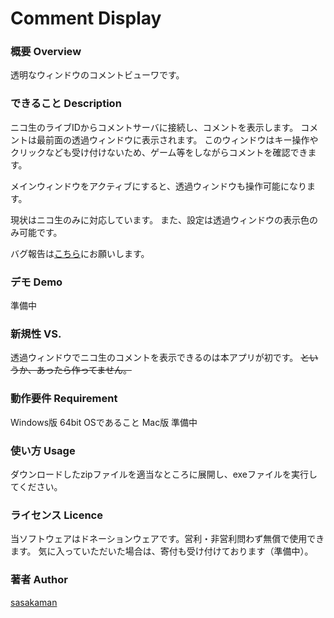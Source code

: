 # Comment Display

### 概要 Overview
透明なウィンドウのコメントビューワです。

### できること Description
ニコ生のライブIDからコメントサーバに接続し、コメントを表示します。
コメントは最前面の透過ウィンドウに表示されます。
このウィンドウはキー操作やクリックなども受け付けないため、ゲーム等をしながらコメントを確認できます。

メインウィンドウをアクティブにすると、透過ウィンドウも操作可能になります。

現状はニコ生のみに対応しています。
また、設定は透過ウィンドウの表示色のみ可能です。

バグ報告は[こちら](https://twitter.com/MvqfUTIBum3Jonc)にお願いします。

### デモ Demo
準備中

### 新規性 VS. 
透過ウィンドウでニコ生のコメントを表示できるのは本アプリが初です。
~~というか、あったら作ってません。~~

### 動作要件 Requirement
Windows版 64bit OSであること
Mac版 準備中

### 使い方 Usage
ダウンロードしたzipファイルを適当なところに展開し、exeファイルを実行してください。

### ライセンス Licence
当ソフトウェアはドネーションウェアです。営利・非営利問わず無償で使用できます。
気に入っていただいた場合は、寄付も受け付けております（準備中）。

### 著者 Author
[sasakaman](https://github.com/sasakamanman)
